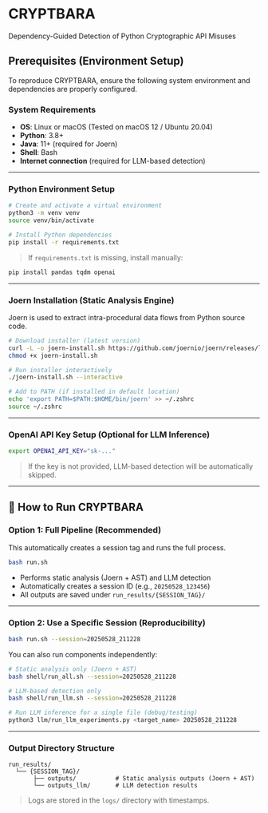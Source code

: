 # CRYPTBARA

Dependency-Guided Detection of Python Cryptographic API Misuses


## Prerequisites (Environment Setup)

To reproduce CRYPTBARA, ensure the following system environment and dependencies are properly configured.

### System Requirements

* **OS**: Linux or macOS (Tested on macOS 12 / Ubuntu 20.04)
* **Python**: 3.8+
* **Java**: 11+ (required for Joern)
* **Shell**: Bash
* **Internet connection** (required for LLM-based detection)

---

### Python Environment Setup

```bash
# Create and activate a virtual environment
python3 -m venv venv
source venv/bin/activate

# Install Python dependencies
pip install -r requirements.txt
```

> If `requirements.txt` is missing, install manually:

```bash
pip install pandas tqdm openai
```

---

### Joern Installation (Static Analysis Engine)

Joern is used to extract intra-procedural data flows from Python source code.

```bash
# Download installer (latest version)
curl -L -o joern-install.sh https://github.com/joernio/joern/releases/latest/download/joern-install.sh
chmod +x joern-install.sh

# Run installer interactively
./joern-install.sh --interactive

# Add to PATH (if installed in default location)
echo 'export PATH=$PATH:$HOME/bin/joern' >> ~/.zshrc
source ~/.zshrc
```

---

### OpenAI API Key Setup (Optional for LLM Inference)

```bash
export OPENAI_API_KEY="sk-..."
```

> If the key is not provided, LLM-based detection will be automatically skipped.

---

## 🦫 How to Run CRYPTBARA

###  Option 1: Full Pipeline (Recommended)

This automatically creates a session tag and runs the full process.

```bash
bash run.sh
```

* Performs static analysis (Joern + AST) and LLM detection
* Automatically creates a session ID (e.g., `20250528_123456`)
* All outputs are saved under `run_results/{SESSION_TAG}/`

---

###  Option 2: Use a Specific Session (Reproducibility)

```bash
bash run.sh --session=20250528_211228
```

You can also run components independently:

```bash
# Static analysis only (Joern + AST)
bash shell/run_all.sh --session=20250528_211228

# LLM-based detection only
bash shell/run_llm.sh --session=20250528_211228

# Run LLM inference for a single file (debug/testing)
python3 llm/run_llm_experiments.py <target_name> 20250528_211228
```

---

### Output Directory Structure

```
run_results/
  └── {SESSION_TAG}/
       ├── outputs/           # Static analysis outputs (Joern + AST)
       └── outputs_llm/       # LLM detection results
```

> Logs are stored in the `logs/` directory with timestamps.

